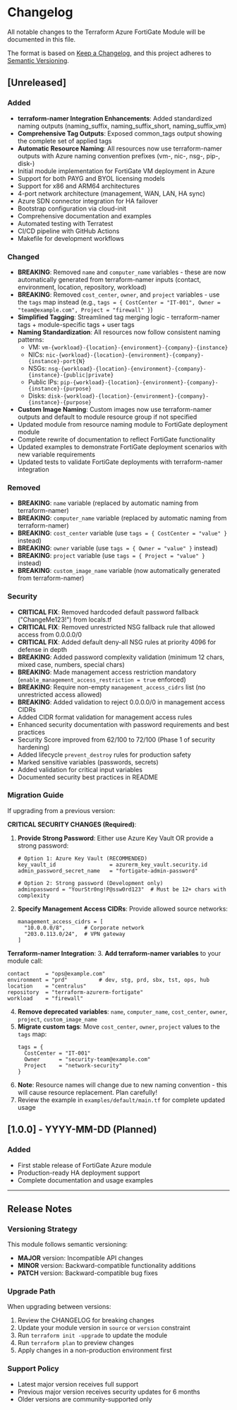 # Changelog

All notable changes to the Terraform Azure FortiGate Module will be documented in this file.

The format is based on [Keep a Changelog](https://keepachangelog.com/en/1.0.0/),
and this project adheres to [Semantic Versioning](https://semver.org/spec/v2.0.0.html).

## [Unreleased]

### Added
- **terraform-namer Integration Enhancements**: Added standardized naming outputs (naming_suffix, naming_suffix_short, naming_suffix_vm)
- **Comprehensive Tag Outputs**: Exposed common_tags output showing the complete set of applied tags
- **Automatic Resource Naming**: All resources now use terraform-namer outputs with Azure naming convention prefixes (vm-, nic-, nsg-, pip-, disk-)
- Initial module implementation for FortiGate VM deployment in Azure
- Support for both PAYG and BYOL licensing models
- Support for x86 and ARM64 architectures
- 4-port network architecture (management, WAN, LAN, HA sync)
- Azure SDN connector integration for HA failover
- Bootstrap configuration via cloud-init
- Comprehensive documentation and examples
- Automated testing with Terratest
- CI/CD pipeline with GitHub Actions
- Makefile for development workflows

### Changed
- **BREAKING**: Removed `name` and `computer_name` variables - these are now automatically generated from terraform-namer inputs (contact, environment, location, repository, workload)
- **BREAKING**: Removed `cost_center`, `owner`, and `project` variables - use the `tags` map instead (e.g., `tags = { CostCenter = "IT-001", Owner = "team@example.com", Project = "firewall" }`)
- **Simplified Tagging**: Streamlined tag merging logic - terraform-namer tags + module-specific tags + user tags
- **Naming Standardization**: All resources now follow consistent naming patterns:
  - VM: `vm-{workload}-{location}-{environment}-{company}-{instance}`
  - NICs: `nic-{workload}-{location}-{environment}-{company}-{instance}-port{N}`
  - NSGs: `nsg-{workload}-{location}-{environment}-{company}-{instance}-{public|private}`
  - Public IPs: `pip-{workload}-{location}-{environment}-{company}-{instance}-{purpose}`
  - Disks: `disk-{workload}-{location}-{environment}-{company}-{instance}-{purpose}`
- **Custom Image Naming**: Custom images now use terraform-namer outputs and default to module resource group if not specified
- Updated module from resource naming module to FortiGate deployment module
- Complete rewrite of documentation to reflect FortiGate functionality
- Updated examples to demonstrate FortiGate deployment scenarios with new variable requirements
- Updated tests to validate FortiGate deployments with terraform-namer integration

### Removed
- **BREAKING**: `name` variable (replaced by automatic naming from terraform-namer)
- **BREAKING**: `computer_name` variable (replaced by automatic naming from terraform-namer)
- **BREAKING**: `cost_center` variable (use `tags = { CostCenter = "value" }` instead)
- **BREAKING**: `owner` variable (use `tags = { Owner = "value" }` instead)
- **BREAKING**: `project` variable (use `tags = { Project = "value" }` instead)
- **BREAKING**: `custom_image_name` variable (now automatically generated from terraform-namer)

### Security
- **CRITICAL FIX**: Removed hardcoded default password fallback ("ChangeMe123!") from locals.tf
- **CRITICAL FIX**: Removed unrestricted NSG fallback rule that allowed access from 0.0.0.0/0
- **CRITICAL FIX**: Added default deny-all NSG rules at priority 4096 for defense in depth
- **BREAKING**: Added password complexity validation (minimum 12 chars, mixed case, numbers, special chars)
- **BREAKING**: Made management access restriction mandatory (`enable_management_access_restriction = true` enforced)
- **BREAKING**: Require non-empty `management_access_cidrs` list (no unrestricted access allowed)
- **BREAKING**: Added validation to reject 0.0.0.0/0 in management access CIDRs
- Added CIDR format validation for management access rules
- Enhanced security documentation with password requirements and best practices
- Security Score improved from 62/100 to 72/100 (Phase 1 of security hardening)
- Added lifecycle `prevent_destroy` rules for production safety
- Marked sensitive variables (passwords, secrets)
- Added validation for critical input variables
- Documented security best practices in README

### Migration Guide
If upgrading from a previous version:

**CRITICAL SECURITY CHANGES (Required)**:
1. **Provide Strong Password**: Either use Azure Key Vault OR provide a strong password:
   ```hcl
   # Option 1: Azure Key Vault (RECOMMENDED)
   key_vault_id                 = azurerm_key_vault.security.id
   admin_password_secret_name   = "fortigate-admin-password"

   # Option 2: Strong password (Development only)
   adminpassword = "YourStr0ng!P@ssw0rd123"  # Must be 12+ chars with complexity
   ```

2. **Specify Management Access CIDRs**: Provide allowed source networks:
   ```hcl
   management_access_cidrs = [
     "10.0.0.0/8",      # Corporate network
     "203.0.113.0/24",  # VPN gateway
   ]
   ```

**Terraform-namer Integration**:
3. **Add terraform-namer variables** to your module call:
   ```hcl
   contact     = "ops@example.com"
   environment = "prd"          # dev, stg, prd, sbx, tst, ops, hub
   location    = "centralus"
   repository  = "terraform-azurerm-fortigate"
   workload    = "firewall"
   ```
4. **Remove deprecated variables**: `name`, `computer_name`, `cost_center`, `owner`, `project`, `custom_image_name`
5. **Migrate custom tags**: Move `cost_center`, `owner`, `project` values to the `tags` map:
   ```hcl
   tags = {
     CostCenter = "IT-001"
     Owner      = "security-team@example.com"
     Project    = "network-security"
   }
   ```
6. **Note**: Resource names will change due to new naming convention - this will cause resource replacement. Plan carefully!
7. Review the example in `examples/default/main.tf` for complete updated usage

## [1.0.0] - YYYY-MM-DD (Planned)

### Added
- First stable release of FortiGate Azure module
- Production-ready HA deployment support
- Complete documentation and usage examples

---

## Release Notes

### Versioning Strategy

This module follows semantic versioning:
- **MAJOR** version: Incompatible API changes
- **MINOR** version: Backward-compatible functionality additions
- **PATCH** version: Backward-compatible bug fixes

### Upgrade Path

When upgrading between versions:
1. Review the CHANGELOG for breaking changes
2. Update your module version in `source` or `version` constraint
3. Run `terraform init -upgrade` to update the module
4. Run `terraform plan` to preview changes
5. Apply changes in a non-production environment first

### Support Policy

- Latest major version receives full support
- Previous major version receives security updates for 6 months
- Older versions are community-supported only
